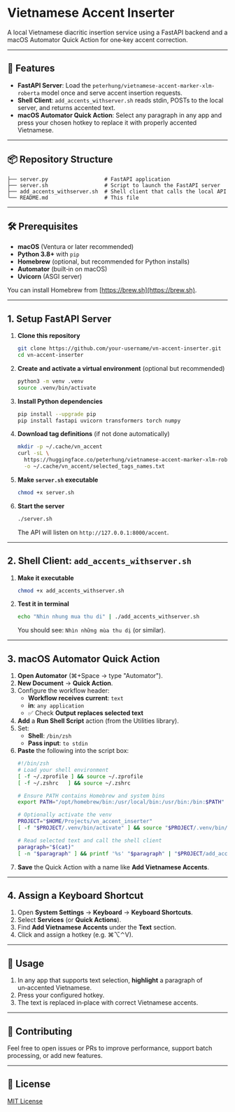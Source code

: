 # Vietnamese Accent Inserter

A local Vietnamese diacritic insertion service using a FastAPI backend and a macOS Automator Quick Action for one‑key accent correction.

---

## 🚀 Features

- **FastAPI Server**: Load the `peterhung/vietnamese-accent-marker-xlm-roberta` model once and serve accent insertion requests.
- **Shell Client**: `add_accents_withserver.sh` reads stdin, POSTs to the local server, and returns accented text.
- **macOS Automator Quick Action**: Select any paragraph in any app and press your chosen hotkey to replace it with properly accented Vietnamese.

---

## 📦 Repository Structure

```plain
├── server.py                  # FastAPI application
├── server.sh                  # Script to launch the FastAPI server
├── add_accents_withserver.sh  # Shell client that calls the local API
└── README.md                  # This file
```

---

## 🛠️ Prerequisites

- **macOS** (Ventura or later recommended)  
- **Python 3.8+** with `pip`  
- **Homebrew** (optional, but recommended for Python installs)  
- **Automator** (built‑in on macOS)  
- **Uvicorn** (ASGI server)  

You can install Homebrew from [https://brew.sh](https://brew.sh).

---

## 1. Setup FastAPI Server

1. **Clone this repository**
   ```sh
   git clone https://github.com/your-username/vn-accent-inserter.git
   cd vn-accent-inserter
   ```

2. **Create and activate a virtual environment** (optional but recommended)
   ```sh
   python3 -m venv .venv
   source .venv/bin/activate
   ```

3. **Install Python dependencies**
   ```sh
   pip install --upgrade pip
   pip install fastapi uvicorn transformers torch numpy
   ```

4. **Download tag definitions** (if not done automatically)
   ```sh
   mkdir -p ~/.cache/vn_accent
   curl -sL \
     https://huggingface.co/peterhung/vietnamese-accent-marker-xlm-roberta/resolve/main/selected_tags_names.txt \
     -o ~/.cache/vn_accent/selected_tags_names.txt
   ```

5. **Make `server.sh` executable**
   ```sh
   chmod +x server.sh
   ```

6. **Start the server**
   ```sh
   ./server.sh
   ```

   The API will listen on `http://127.0.0.1:8000/accent`.

---

## 2. Shell Client: `add_accents_withserver.sh`

1. **Make it executable**
   ```sh
   chmod +x add_accents_withserver.sh
   ```

2. **Test it in terminal**
   ```sh
   echo "Nhin nhung mua thu di" | ./add_accents_withserver.sh
   ```
   You should see: `Nhìn những mùa thu dị` (or similar).

---

## 3. macOS Automator Quick Action

1. **Open Automator** (⌘+Space → type "Automator").
2. **New Document** → **Quick Action**.
3. Configure the workflow header:
   - **Workflow receives current**: `text`
   - **in**: `any application`
   - ✅ Check **Output replaces selected text**
4. **Add** a **Run Shell Script** action (from the Utilities library).
5. Set:
   - **Shell**: `/bin/zsh`
   - **Pass input**: `to stdin`
6. **Paste** the following into the script box:
   ```zsh
   #!/bin/zsh
   # Load your shell environment
   [ -f ~/.zprofile ] && source ~/.zprofile
   [ -f ~/.zshrc   ] && source ~/.zshrc

   # Ensure PATH contains Homebrew and system bins
   export PATH="/opt/homebrew/bin:/usr/local/bin:/usr/bin:/bin:$PATH"

   # Optionally activate the venv
   PROJECT="$HOME/Projects/vn_accent_inserter"
   [ -f "$PROJECT/.venv/bin/activate" ] && source "$PROJECT/.venv/bin/activate"

   # Read selected text and call the shell client
   paragraph="$(cat)"
   [ -n "$paragraph" ] && printf '%s' "$paragraph" | "$PROJECT/add_accents_withserver.sh"
   ```
7. **Save** the Quick Action with a name like **Add Vietnamese Accents**.

---

## 4. Assign a Keyboard Shortcut

1. Open **System Settings** → **Keyboard** → **Keyboard Shortcuts**.  
2. Select **Services** (or **Quick Actions**).  
3. Find **Add Vietnamese Accents** under the **Text** section.  
4. Click and assign a hotkey (e.g. ⌘⌥⌃V).

---

## 🎉 Usage

1. In any app that supports text selection, **highlight** a paragraph of un‑accented Vietnamese.  
2. Press your configured hotkey.  
3. The text is replaced in‑place with correct Vietnamese accents.

---

## 🤝 Contributing

Feel free to open issues or PRs to improve performance, support batch processing, or add new features.

---

## 📜 License

[MIT License](LICENSE)


